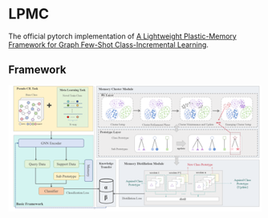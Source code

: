# LPMC
The official pytorch implementation of [A Lightweight Plastic-Memory Framework for Graph Few-Shot Class-Incremental Learning](https://openreview.net/forum?id=06nAQqtM1W&referrer=%5BAuthor%20Console%5D).

## Framework
![](https://github.com/Oasis-codeweb/LPMC/blob/main/MAMCframework.png)

